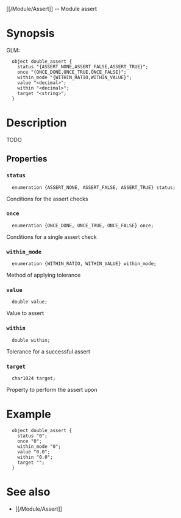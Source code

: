 [[/Module/Assert]] -- Module assert

# Synopsis
GLM:
~~~
  object double_assert {
    status "{ASSERT_NONE,ASSERT_FALSE,ASSERT_TRUE}";
    once "{ONCE_DONE,ONCE_TRUE,ONCE_FALSE}";
    within_mode "{WITHIN_RATIO,WITHIN_VALUE}";
    value "<decimal>";
    within "<decimal>";
    target "<string>";
  }
~~~

# Description

TODO

## Properties

### `status`
~~~
  enumeration {ASSERT_NONE, ASSERT_FALSE, ASSERT_TRUE} status;
~~~

Conditions for the assert checks

### `once`
~~~
  enumeration {ONCE_DONE, ONCE_TRUE, ONCE_FALSE} once;
~~~

Conditions for a single assert check

### `within_mode`
~~~
  enumeration {WITHIN_RATIO, WITHIN_VALUE} within_mode;
~~~

Method of applying tolerance

### `value`
~~~
  double value;
~~~

Value to assert

### `within`
~~~
  double within;
~~~

Tolerance for a successful assert

### `target`
~~~
  char1024 target;
~~~

Property to perform the assert upon

# Example

~~~
  object double_assert {
    status "0";
    once "0";
    within_mode "0";
    value "0.0";
    within "0.0";
    target "";
  }
~~~

# See also
* [[/Module/Assert]]

